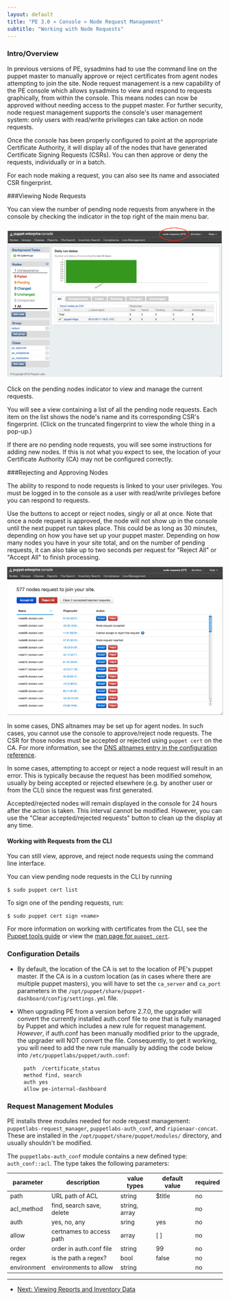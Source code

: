 ```yaml
---
layout: default
title: "PE 3.0 » Console » Node Request Management"
subtitle: "Working with Node Requests"
---
```



### Intro/Overview
In previous versions of PE, sysadmins had to use the command line on the puppet master to manually approve or reject certificates from agent nodes attempting to join the site. Node request management is a new capability of the PE console which allows sysadmins to view and respond to requests graphically, from within the console. This means nodes can now be approved without needing access to the puppet master. For further security, node request management supports the console's user management system: only users with read/write privileges can take action on node requests.

Once the console has been properly configured to point at the appropriate Certificate Authority, it will display all of the nodes that have generated Certificate Signing Requests (CSRs). You can then approve or deny the requests, individually or in a batch.

For each node making a request, you can also see its name and associated CSR fingerprint.


###Viewing Node Requests

You can view the number of pending node requests from anywhere in the console by checking the indicator in the top right of the main menu bar.

![request indicator](./images/console/request_indicator.png)

Click on the pending nodes indicator to view and manage the current requests.

You will see a view containing a list of all the pending node requests. Each item on the list shows the node's name and its corresponding CSR's fingerprint. (Click on the truncated fingerprint to view the whole thing in a pop-up.)

If there are no pending node requests, you will see some instructions for adding new nodes. If this is not what you expect to see, the location of your Certificate Authority (CA) may not be configured correctly.


###Rejecting and Approving Nodes

The ability to respond to node requests is linked to your user privileges. You must be logged in to the console as a user with read/write privileges before you can respond to requests.

Use the buttons to accept or reject nodes, singly or all at once. Note that once a node request is approved, the node will not show up in the console until the next puppet run takes place. This could be as long as 30 minutes, depending on how you have set up your puppet master. Depending on how many nodes you have in your site total, and on the number of pending requests, it can also take up to two seconds per request for "Reject All" or "Accept All" to finish processing.

![request management view](./images/console/request_mgmt_view.png)

In some cases, DNS altnames may be set up for agent nodes. In such cases, you cannot use the console to approve/reject node requests. The CSR for those nodes must be accepted or rejected using `puppet cert` on the CA. For more information, see the [DNS altnames entry in the configuration reference](/references/3.2.latest/configuration.html#dnsaltnames).

In some cases, attempting to accept or reject a node request will result in an error. This is typically because the request has been modified somehow, usually by being accepted or rejected elsewhere (e.g. by another user or from the CLI) since the request was first generated.

Accepted/rejected nodes will remain displayed in the console for 24 hours after the action is taken. This interval cannot be modified. However, you can use the "Clear accepted/rejected requests" button to clean up the display at any time.


#### Working with Requests from the CLI

You can still view, approve, and reject node requests using the command line interface.

You can view pending node requests in the CLI by running

    $ sudo puppet cert list

To sign one of the pending requests, run:

    $ sudo puppet cert sign <name>

For more information on working with certificates from the CLI, see the [Puppet tools guide](/guides/tools.html#puppet-cert-or-puppetca) or view the [man page for `puppet cert`](/man/cert.html).

### Configuration Details

* By default, the location of the CA is set to the location of PE's puppet master. If the CA is in a custom location (as in cases where there are multiple puppet masters), you will have to set the `ca_server` and `ca_port` parameters in the `/opt/puppet/share/puppet-dashboard/config/settings.yml` file.

* When upgrading PE from a version before 2.7.0, the upgrader will convert the currently installed auth.conf file to one that is fully managed by Puppet and which includes a new rule for request management. *However*, if auth.conf has been manually modified prior to the upgrade, the upgrader will NOT convert the file. Consequently, to get it working, you will need to add the new rule manually by adding the code below into `/etc/puppetlabs/puppet/auth.conf`:

        path  /certificate_status
        method find, search
        auth yes
        allow pe-internal-dashboard


### Request Management Modules

PE installs three modules needed for node request management: `puppetlabs-request_manager`, `puppetlabs-auth_conf`, and `ripienaar-concat`. These are installed in the `/opt/puppet/share/puppet/modules/` directory, and usually shouldn't be modified.

The `puppetlabs-auth_conf` module contains a new defined type: `auth_conf::acl`. The type takes the following parameters:


parameter   | description               | value types   | default value | required
------------|---------------------------|---------------|---------------|---------
path        | URL path of ACL           | string        | $title        | no
acl_method  | find, search save, delete | string, array |               | no
auth        | yes, no, any              | sring         | yes           | no
allow       | certnames to access path  | array         | [ ]           | no
order       | order in auth.conf file   | string        | 99            | no
regex       | is the path a regex?      | bool          | false         | no
environment | environments to allow     | string        |               | no


* * *

- [Next: Viewing Reports and Inventory Data](./console_reports.html)
